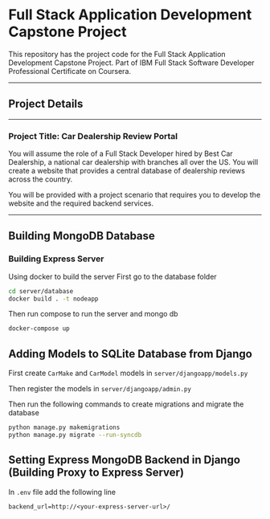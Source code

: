 # Full Stack Application Development Capstone Project

This repository has the project code for the Full Stack Application Development Capstone Project. Part of IBM Full Stack Software Developer Professional Certificate on Coursera.

---

## Project Details

---

### Project Title: Car Dealership Review Portal

You will assume the role of a Full Stack Developer hired by Best Car Dealership, a national car dealership with branches all over the US. You will create a website that provides a central database of dealership reviews across the country.

You will be provided with a project scenario that requires you to develop the website and the required backend services.

---

## Building MongoDB Database

### Building Express Server

Using docker to build the server
First go to the database folder

```sh
cd server/database
docker build . -t nodeapp
```

Then run compose to run the server and mongo db

```sh
docker-compose up
```

## Adding Models to SQLite Database from Django

First create `CarMake` and `CarModel` models in `server/djangoapp/models.py`

Then register the models in `server/djangoapp/admin.py`

Then run the following commands to create migrations and migrate the database

```sh
python manage.py makemigrations
python manage.py migrate --run-syncdb
```

## Setting Express MongoDB Backend in Django (Building Proxy to Express Server)

In `.env` file add the following line

```env
backend_url=http://<your-express-server-url>/
```